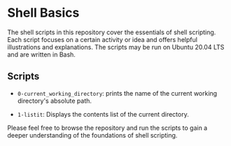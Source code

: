 # Shell Basics

The shell scripts in this repository cover the essentials of shell scripting. Each script focuses on a certain activity or idea and offers helpful illustrations and explanations. The scripts may be run on Ubuntu 20.04 LTS and are written in Bash.


## Scripts

- `0-current_working_directory`: prints the name of the current working directory's absolute path.

- `1-listit`: Displays the contents list of the current directory.

Please feel free to browse the repository and run the scripts to gain a deeper understanding of the foundations of shell scripting.

